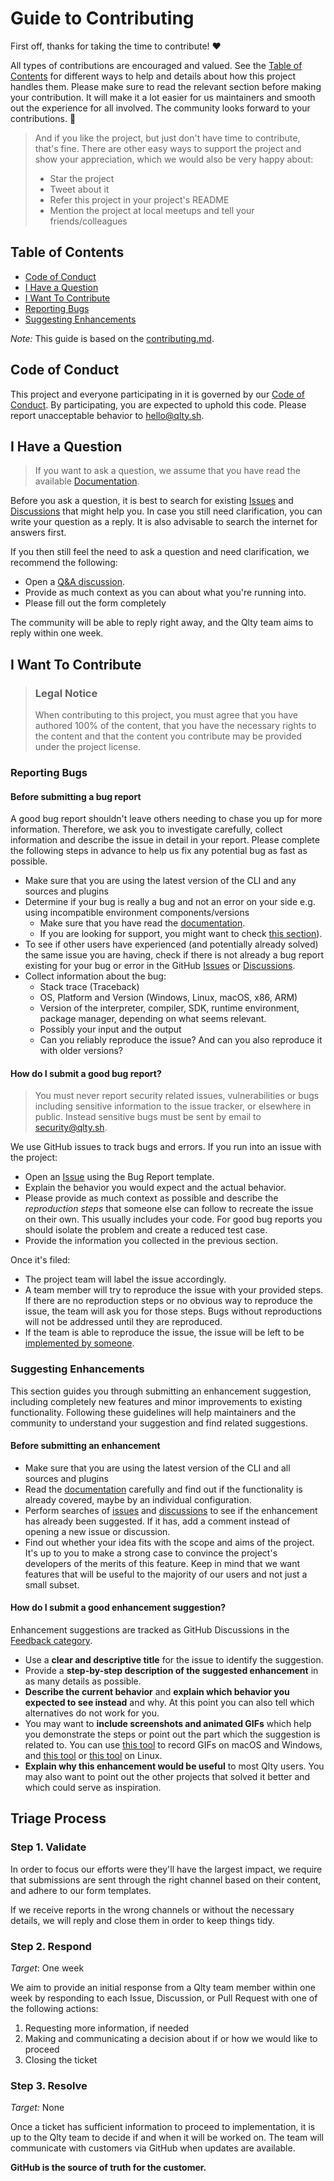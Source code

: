 # Guide to Contributing

First off, thanks for taking the time to contribute! ❤️

All types of contributions are encouraged and valued. See the [Table of Contents](#table-of-contents) for different ways to help and details about how this project handles them. Please make sure to read the relevant section before making your contribution. It will make it a lot easier for us maintainers and smooth out the experience for all involved. The community looks forward to your contributions. 🎉

> And if you like the project, but just don't have time to contribute, that's fine. There are other easy ways to support the project and show your appreciation, which we would also be very happy about:
>
> - Star the project
> - Tweet about it
> - Refer this project in your project's README
> - Mention the project at local meetups and tell your friends/colleagues

## Table of Contents

- [Code of Conduct](#code-of-conduct)
- [I Have a Question](#i-have-a-question)
- [I Want To Contribute](#i-want-to-contribute)
- [Reporting Bugs](#reporting-bugs)
- [Suggesting Enhancements](#suggesting-enhancements)

_Note:_ This guide is based on the [contributing.md](https://contributing.md/).

## Code of Conduct

This project and everyone participating in it is governed by our
[Code of Conduct](blob/main/CODE_OF_CONDUCT.md).
By participating, you are expected to uphold this code. Please report unacceptable behavior
to [hello@qlty.sh](hello@qlty.sh).

## I Have a Question

> If you want to ask a question, we assume that you have read the available [Documentation](https://docs.qlty.sh).

Before you ask a question, it is best to search for existing [Issues](/issues) and [Discussions](/discussions) that might help you. In case you still need clarification, you can write your question as a reply. It is also advisable to search the internet for answers first.

If you then still feel the need to ask a question and need clarification, we recommend the following:

- Open a [Q&A discussion](https://github.com/orgs/qltysh/discussions/categories/q-a).
- Provide as much context as you can about what you're running into.
- Please fill out the form completely

The community will be able to reply right away, and the Qlty team aims to reply within one week.

## I Want To Contribute

> ### Legal Notice
>
> When contributing to this project, you must agree that you have authored 100% of the content, that you have the necessary rights to the content and that the content you contribute may be provided under the project license.

### Reporting Bugs

#### Before submitting a bug report

A good bug report shouldn't leave others needing to chase you up for more information. Therefore, we ask you to investigate carefully, collect information and describe the issue in detail in your report. Please complete the following steps in advance to help us fix any potential bug as fast as possible.

- Make sure that you are using the latest version of the CLI and any sources and plugins
- Determine if your bug is really a bug and not an error on your side e.g. using incompatible environment components/versions
  - Make sure that you have read the [documentation](https://docs.qlty.sh).
  - If you are looking for support, you might want to check [this section](#i-have-a-question)).
- To see if other users have experienced (and potentially already solved) the same issue you are having, check if there is not already a bug report existing for your bug or error in the GitHub [Issues](/issues) or [Discussions](https://github.com/orgs/qltysh/discussions).
- Collect information about the bug:
  - Stack trace (Traceback)
  - OS, Platform and Version (Windows, Linux, macOS, x86, ARM)
  - Version of the interpreter, compiler, SDK, runtime environment, package manager, depending on what seems relevant.
  - Possibly your input and the output
  - Can you reliably reproduce the issue? And can you also reproduce it with older versions?

#### How do I submit a good bug report?

> You must never report security related issues, vulnerabilities or bugs including sensitive information to the issue tracker, or elsewhere in public. Instead sensitive bugs must be sent by email to [security@qlty.sh](mailto:security@qlty.sh).

We use GitHub issues to track bugs and errors. If you run into an issue with the project:

- Open an [Issue](/issues/new) using the Bug Report template.
- Explain the behavior you would expect and the actual behavior.
- Please provide as much context as possible and describe the _reproduction steps_ that someone else can follow to recreate the issue on their own. This usually includes your code. For good bug reports you should isolate the problem and create a reduced test case.
- Provide the information you collected in the previous section.

Once it's filed:

- The project team will label the issue accordingly.
- A team member will try to reproduce the issue with your provided steps. If there are no reproduction steps or no obvious way to reproduce the issue, the team will ask you for those steps. Bugs without reproductions will not be addressed until they are reproduced.
- If the team is able to reproduce the issue, the issue will be left to be [implemented by someone](#your-first-code-contribution).

### Suggesting Enhancements

This section guides you through submitting an enhancement suggestion, including completely new features and minor improvements to existing functionality. Following these guidelines will help maintainers and the community to understand your suggestion and find related suggestions.

#### Before submitting an enhancement

- Make sure that you are using the latest version of the CLI and all sources and plugins
- Read the [documentation](https://docs.qlty.sh) carefully and find out if the functionality is already covered, maybe by an individual configuration.
- Perform searches of [issues](/issues) and [discussions](https://github.com/orgs/qltysh/discussions) to see if the enhancement has already been suggested. If it has, add a comment instead of opening a new issue or discussion.
- Find out whether your idea fits with the scope and aims of the project. It's up to you to make a strong case to convince the project's developers of the merits of this feature. Keep in mind that we want features that will be useful to the majority of our users and not just a small subset.

#### How do I submit a good enhancement suggestion?

Enhancement suggestions are tracked as GitHub Discussions in the [Feedback category](https://github.com/orgs/qltysh/discussions/categories/feedback).

- Use a **clear and descriptive title** for the issue to identify the suggestion.
- Provide a **step-by-step description of the suggested enhancement** in as many details as possible.
- **Describe the current behavior** and **explain which behavior you expected to see instead** and why. At this point you can also tell which alternatives do not work for you.
- You may want to **include screenshots and animated GIFs** which help you demonstrate the steps or point out the part which the suggestion is related to. You can use [this tool](https://www.cockos.com/licecap/) to record GIFs on macOS and Windows, and [this tool](https://github.com/colinkeenan/silentcast) or [this tool](https://github.com/GNOME/byzanz) on Linux.
- **Explain why this enhancement would be useful** to most Qlty users. You may also want to point out the other projects that solved it better and which could serve as inspiration.

## Triage Process

### Step 1. Validate

In order to focus our efforts were they'll have the largest impact, we require that submissions are sent through the right channel based on their content, and adhere to our form templates.

If we receive reports in the wrong channels or without the necessary details, we will reply and close them in order to keep things tidy.

### Step 2. Respond

_Target_: One week

We aim to provide an initial response from a Qlty team member within one week by responding to each Issue, Discussion, or Pull Request with one of the following actions:

1. Requesting more information, if needed
2. Making and communicating a decision about if or how we would like to proceed
3. Closing the ticket

### Step 3. Resolve

_Target:_ None

Once a ticket has sufficient information to proceed to implementation, it is up to the Qlty team to decide if and when it will be worked on. The team will communicate with customers via GitHub when updates are available.

**GitHub is the source of truth for the customer.**
